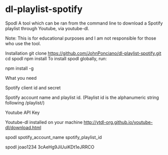 # dl-playlist-spotify

Spodl
A tool which can be ran from the command line to download a Spotify playlist through Youtube, via youtube-dl.

Note: This is for educational purposes and I am not responsible for those who use the tool.

Installation
git clone https://github.com/JohnPonciano/dl-playlist-spotify.git
cd spodl
npm install
To install spodl globally, run:

npm install -g


What you need

Spotify client id and secret

Spotify account name and playlist id. (Playlist id is the alphanumeric string following /playlist/)

Youtube API Key

Youtube-dl installed on your machine 
http://ytdl-org.github.io/youtube-dl/download.html




spodl spotify_account_name spotify_playlist_id


spodl joao1234 3cAeHg9JiUuiKDt1eJRRCO
